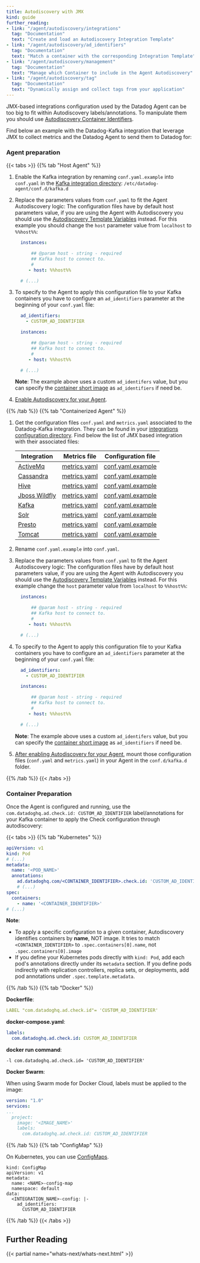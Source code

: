 ```yaml
---
title: Autodiscovery with JMX
kind: guide
further_reading:
- link: "/agent/autodiscovery/integrations"
  tag: "Documentation"
  text: "Create and load an Autodiscovery Integration Template"
- link: "/agent/autodiscovery/ad_identifiers"
  tag: "Documentation"
  text: "Match a container with the corresponding Integration Template"
- link: "/agent/autodiscovery/management"
  tag: "Documentation"
  text: "Manage which Container to include in the Agent Autodiscovery"
- link: "/agent/autodiscovery/tag"
  tag: "Documentation"
  text: "Dynamically assign and collect tags from your application"
---
```


JMX-based integrations configuration used by the Datadog Agent can be too big to fit within Autodiscovery labels/annotations. To manipulate them you should use [Autodiscovery Container Identifiers][1].

Find below an example with the Datadog-Kafka integration that leverage JMX to collect metrics and the Datadog Agent to send them to Datadog for:

### Agent preparation

{{< tabs >}}
{{% tab "Host Agent" %}}

1. Enable the Kafka integration by renaming `conf.yaml.example` into `conf.yaml` in the [Kafka integration directory][1]: `/etc/datadog-agent/conf.d/kafka.d`

2. Replace the parameters values from `conf.yaml` to fit the Agent Autodiscovery logic:
    The configuration files have by default host parameters value, if you are using the Agent with Autodiscovery you should use the [Autodiscovery Template Variables][2] instead.
    For this example you should change the `host` parameter value from `localhost` to `%%host%%`:

    ```yaml
      instances:

          ## @param host - string - required
          ## Kafka host to connect to.
          #
         - host: %%host%%

      # (...)
    ```

3. To specify to the Agent to apply this configuration file to your Kafka containers you have to configure an `ad_identifiers` parameter at the beginning of your `conf.yaml` file:

    ```yaml
      ad_identifiers:
        - CUSTOM_AD_IDENTIFIER

      instances:

          ## @param host - string - required
          ## Kafka host to connect to.
          #
         - host: %%host%%

      # (...)
    ```

    **Note**: The example above uses a custom `ad_identifers` value, but you can specify the [container short image][3] as `ad_identifiers` if need be.

4. [Enable Autodiscovery for your Agent][4].

[1]: /agent/guide/agent-configuration-files/?tab=agentv6#agent-configuration-directory
[2]: /agent/autodiscovery/template_variables
[3]: https://docs.datadoghq.com/agent/autodiscovery/ad_identifiers/#short-image-container-identifiers
[4]: /agent/autodiscovery/?tab=agent#docker-autodiscovery
{{% /tab %}}
{{% tab "Containerized Agent" %}}

1. Get the configuration files `conf.yaml` and `metrics.yaml` associated to the Datadog-Kafka integration. They can be found in your [integrations configuration directory][1]. Find below the list of JMX based integration with their associated files:

    | Integration         | Metrics file        | Configuration file       |
    |---------------------|---------------------|--------------------------|
    | [ActiveMq][2]       | [metrics.yaml][3]   | [conf.yaml.example][4]   |
    | [Cassandra][5]      | [metrics.yaml][6]   | [conf.yaml.example][7]   |
    | [Hive][8]           | [metrics.yaml][9]   | [conf.yaml.example][10]  |
    | [Jboss Wildfly][11] | [metrics.yaml][12]  | [conf.yaml.example][13]  |
    | [Kafka][14]         | [metrics.yaml][15]  | [conf.yaml.example][16]  |
    | [Solr][17]          | [metrics.yaml][18]  | [conf.yaml.example][19]  |
    | [Presto][20]        | [metrics.yaml][21]  | [conf.yaml.example][22]  |
    | [Tomcat][23]        | [metrics.yaml][24]  | [conf.yaml.example][25]  |

2. Rename `conf.yaml.example` into `conf.yaml`.
3. Replace the parameters values from `conf.yaml` to fit the Agent Autodiscovery logic:
    The configuration files have by default host parameters value, if you are using the Agent with Autodiscovery you should use the [Autodiscovery Template Variables][26] instead.
    For this example change the `host` parameter value from `localhost` to `%%host%%`:

    ```yaml
      instances:

          ## @param host - string - required
          ## Kafka host to connect to.
          #
         - host: %%host%%

      # (...)
    ```

4. To specify to the Agent to apply this configuration file to your Kafka containers you have to configure an `ad_identifiers` parameter at the beginning of your `conf.yaml` file:

    ```yaml
      ad_identifiers:
        - CUSTOM_AD_IDENTIFIER

      instances:

          ## @param host - string - required
          ## Kafka host to connect to.
          #
         - host: %%host%%

      # (...)
    ```

    **Note**: The example above uses a custom `ad_identifers` value, but you can specify the [container short image][27] as `ad_identifiers` if need be.

5. [After enabling Autodiscovery for your Agent][28], mount those configuration files (`conf.yaml` and `metrics.yaml`) in your Agent in the `conf.d/kafka.d` folder.

[1]: /agent/guide/agent-configuration-files/?tab=agentv6#agent-configuration-directory
[2]: /integrations/activemq
[3]: https://github.com/DataDog/integrations-core/blob/master/activemq/datadog_checks/activemq/data/metrics.yaml
[4]: https://github.com/DataDog/integrations-core/blob/master/activemq/datadog_checks/activemq/data/conf.yaml.example
[5]: /integartions/cassandra
[6]: https://github.com/DataDog/integrations-core/blob/master/cassandra/datadog_checks/cassandra/data/metrics.yaml
[7]: https://github.com/DataDog/integrations-core/blob/master/cassandra/datadog_checks/cassandra/data/conf.yaml.example
[8]: /integrations/hive
[9]: https://github.com/DataDog/integrations-core/blob/master/hive/datadog_checks/hive/data/metrics.yaml
[10]: https://github.com/DataDog/integrations-core/blob/master/hive/datadog_checks/hive/data/conf.yaml.example
[11]: /integrtions/jboss_wildfly
[12]: https://github.com/DataDog/integrations-core/blob/master/jboss_wildfly/datadog_checks/jboss_wildfly/data/metrics.yaml
[13]: https://github.com/DataDog/integrations-core/blob/master/jboss_wildfly/datadog_checks/jboss_wildfly/data/conf.yaml.example
[14]: /integrations/kafka
[15]: https://github.com/DataDog/integrations-core/blob/master/kafka/datadog_checks/kafka/data/metrics.yaml
[16]: https://github.com/DataDog/integrations-core/blob/master/kafka/datadog_checks/kafka/data/conf.yaml.example
[17]: /integrations/solr
[18]: https://github.com/DataDog/integrations-core/blob/master/solr/datadog_checks/solr/data/metrics.yaml
[19]: https://github.com/DataDog/integrations-core/blob/master/solr/datadog_checks/solr/data/conf.yaml.example
[20]: /integrations/presto
[21]: https://github.com/DataDog/integrations-core/blob/master/presto/datadog_checks/presto/data/metrics.yaml
[22]: https://github.com/DataDog/integrations-core/blob/master/presto/datadog_checks/presto/data/conf.yaml.example
[23]: /integrations/tomcat
[24]: https://github.com/DataDog/integrations-core/blob/master/tomcat/datadog_checks/tomcat/data/metrics.yaml
[25]: https://github.com/DataDog/integrations-core/blob/master/tomcat/datadog_checks/tomcat/data/conf.yaml.example
[26]: /agent/autodiscovery/template_variables
[27]: https://docs.datadoghq.com/agent/autodiscovery/ad_identifiers/#short-image-container-identifiers
[28]: /agent/autodiscovery/?tab=containerizedagent#docker-autodiscovery
{{% /tab %}}
{{< /tabs >}}

### Container Preparation

Once the Agent is configured and running, use the `com.datadoghq.ad.check.id: CUSTOM_AD_IDENTIFIER` label/annotations for your Kafka container to apply the Check configuration through autodiscovery:

{{< tabs >}}
{{% tab "Kubernetes" %}}

```yaml
apiVersion: v1
kind: Pod
# (...)
metadata:
  name: '<POD_NAME>'
  annotations:
    ad.datadoghq.com/<CONTAINER_IDENTIFIER>.check.id: 'CUSTOM_AD_IDENTIFIER'
    # (...)
spec:
  containers:
    - name: '<CONTAINER_IDENTIFIER>'
# (...)
```

**Note**:

* To apply a specific configuration to a given container, Autodiscovery identifies containers by **name**, NOT image. It tries to match `<CONTAINER_IDENTIFIER>` to `.spec.containers[0].name`, not `.spec.containers[0].image`
* If you define your Kubernetes pods directly with `kind: Pod`, add each pod's annotations directly under its `metadata` section. If you define pods indirectly with replication controllers, replica sets, or deployments, add pod annotations under `.spec.template.metadata`.

{{% /tab %}}
{{% tab "Docker" %}}

**Dockerfile**:

```yaml
LABEL "com.datadoghq.ad.check.id"= 'CUSTOM_AD_IDENTIFIER'
```

**docker-compose.yaml**:

```yaml
labels:
  com.datadoghq.ad.check.id: CUSTOM_AD_IDENTIFIER
```

**docker run command**:

```shell
-l com.datadoghq.ad.check.id= 'CUSTOM_AD_IDENTIFIER'
```

**Docker Swarm**:

When using Swarm mode for Docker Cloud, labels must be applied to the image:

```yaml
version: "1.0"
services:
...
  project:
    image: '<IMAGE_NAME>'
    labels:
      com.datadoghq.ad.check.id: CUSTOM_AD_IDENTIFIER
```

{{% /tab %}}
{{% tab "ConfigMap" %}}

On Kubernetes, you can use [ConfigMaps][1].

```
kind: ConfigMap
apiVersion: v1
metadata:
  name: <NAME>-config-map
  namespace: default
data:
  <INTEGRATION_NAME>-config: |-
    ad_identifiers:
      CUSTOM_AD_IDENTIFIER
```

[1]: /agent/kubernetes/integrations/#configmap
{{% /tab %}}
{{< /tabs >}}

## Further Reading

{{< partial name="whats-next/whats-next.html" >}}

[1]: /agent/autodiscovery/ad_identifiers
